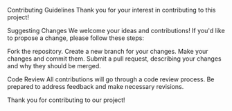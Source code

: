 Contributing Guidelines
Thank you for your interest in contributing to this project!

Suggesting Changes
We welcome your ideas and contributions! If you'd like to propose a change, please follow these steps:

Fork the repository. Create a new branch for your changes. Make your changes and commit them. Submit a pull request, describing your changes and why they should be merged.

Code Review
All contributions will go through a code review process. Be prepared to address feedback and make necessary revisions.

Thank you for contributing to our project!

